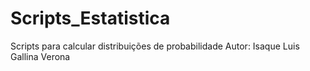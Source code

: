 # Scripts_Estatistica
Scripts para calcular distribuições de probabilidade
Autor: Isaque Luis Gallina Verona
